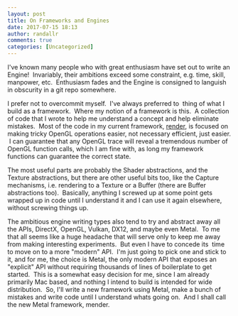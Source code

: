 ```yaml
---
layout: post
title: On Frameworks and Engines
date: 2017-07-15 18:13
author: randallr
comments: true
categories: [Uncategorized]
---
```

I've known many people who with great enthusiasm have set out to write an Engine!  Invariably, their ambitions exceed some constraint, e.g. time, skill, manpower, etc.  Enthusiasm fades and the Engine is consigned to languish in obscurity in a git repo somewhere.

I prefer not to overcommit myself.  I've always preferred to  thing of what I build as a framework.  Where my notion of a framework is this.  A collection of code that I wrote to help me understand a concept and help eliminate mistakes.  Most of the code in my current framework, <a href="https://github.com/raegnar/render.git">render</a>, is focused on making tricky OpenGL operations easier, not necessary efficient, just easier.  I can guarantee that any OpenGL trace will reveal a tremendous number of OpenGL function calls, which I am fine with, as long my framework functions can guarantee the correct state.

The most useful parts are probably the Shader abstractions, and the Texture abstractions, but there are other useful bits too, like the Capture mechanisms, i.e. rendering to a Texture or a Buffer (there are Buffer abstractions too).  Basically, anything I screwed up at some point gets wrapped up in code until I understand it and I can use it again elsewhere, without screwing things up.

The ambitious engine writing types also tend to try and abstract away all the APIs, DirectX, OpenGL, Vulkan, DX12, and maybe even Metal.  To me that all seems like a huge headache that will serve only to keep me away from making interesting experiments.  But even I have to concede its  time to move on to a more "modern" API.  I'm just going to pick one and stick to it, and for me, the choice is Metal, the only modern API that exposes an "explicit" API without requiring thousands of lines of boilerplate to get started.  This is a somewhat easy decision for me, since I am already primarily Mac based, and nothing I intend to build is intended for wide distribution.  So, I'll write a new framework using Metal, make a bunch of mistakes and write code until I understand whats going on.  And I shall call the new Metal framework, mender.
